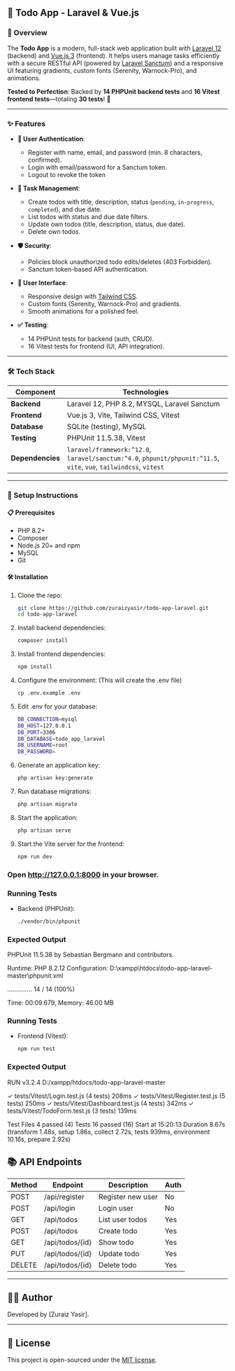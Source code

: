 
## 🎉 Todo App - Laravel & Vue.js

### 🌟 Overview
The **Todo App** is a modern, full-stack web application built with [Laravel 12](https://laravel.com) (backend) and [Vue.js 3](https://vuejs.org) (frontend). It helps users manage tasks efficiently with a secure RESTful API (powered by [Laravel Sanctum](https://laravel.com/docs/sanctum)) and a responsive UI featuring gradients, custom fonts (Serenity, Warnock-Pro), and animations.

**Tested to Perfection**: Backed by **14 PHPUnit backend tests** and **16 Vitest frontend tests**—totaling **30 tests**! 🚀

---

### ✨ Features

- **🔐 User Authentication**:
  - Register with name, email, and password (min. 8 characters, confirmed).
  - Login with email/password for a Sanctum token.
  - Logout to revoke the token

- **📝 Task Management**:
  - Create todos with title, description, status (`pending`, `in-progress`, `completed`), and due date.
  - List todos with status and due date filters.
  - Update own todos (title, description, status, due date).
  - Delete own todos.

- **🛡️ Security**:
  - Policies block unauthorized todo edits/deletes (403 Forbidden).
  - Sanctum token-based API authentication.

- **🎨 User Interface**:
  - Responsive design with [Tailwind CSS](https://tailwindcss.com).
  - Custom fonts (Serenity, Warnock-Pro) and gradients.
  - Smooth animations for a polished feel.

- **✅ Testing**:
  - 14 PHPUnit tests for backend (auth, CRUD).
  - 16 Vitest tests for frontend (UI, API integration).

---

### 🛠️ Tech Stack
| Component         | Technologies                                      |
|-------------------|---------------------------------------------------|
| **Backend**       | Laravel 12, PHP 8.2, MYSQL, Laravel Sanctum      |
| **Frontend**      | Vue.js 3, Vite, Tailwind CSS, Vitest             |
| **Database**      | SQLite (testing), MySQL  |
| **Testing**       | PHPUnit 11.5.38, Vitest                          |
| **Dependencies**  | `laravel/framework:^12.0`, `laravel/sanctum:^4.0`, `phpunit/phpunit:^11.5`, `vite`, `vue`, `tailwindcss`, `vitest` |

---

### 🚀 Setup Instructions

#### 📋 Prerequisites
- PHP 8.2+
- Composer
- Node.js 20+ and npm
- MySQL
- Git

#### 🛠️ Installation
1. Clone the repo:
   ```bash
   git clone https://github.com/zuraizyasir/todo-app-laravel.git
   cd todo-app-laravel
2. Install backend dependencies:
    ```bash
   composer install
3. Install frontend dependencies:
    ```bash
   npm install
4. Configure the environment:
   (This will create the .env file)
   ```bash
   cp .env.example .env
5. Edit .env for your database:
   ```bash
   DB_CONNECTION=mysql
   DB_HOST=127.0.0.1
   DB_PORT=3306
   DB_DATABASE=todo_app_laravel
   DB_USERNAME=root
   DB_PASSWORD=
6. Generate an application key:
   ```bash
   php artisan key:generate
7. Run database migrations:
   ```bash
   php artisan migrate
8. Start the application:
   ```bash
   php artisan serve
9. Start the Vite server for the frontend:
   ```bash
   npm run dev

### Open http://127.0.0.1:8000 in your browser.
   
### Running Tests
- Backend (PHPUnit):
   ```bash
   ./vendor/bin/phpunit
### Expected Output
PHPUnit 11.5.38 by Sebastian Bergmann and contributors.

Runtime:       PHP 8.2.12
Configuration: D:\xampp\htdocs\todo-app-laravel-master\phpunit.xml

..............                                                    14 / 14 (100%)

Time: 00:09.679, Memory: 46.00 MB

### Running Tests
- Frontend (Vitest):
   ```bash
   npm run test
### Expected Output
 RUN  v3.2.4 D:/xampp/htdocs/todo-app-laravel-master

 ✓ tests/Vitest/Login.test.js (4 tests) 208ms
 ✓ tests/Vitest/Register.test.js (5 tests) 250ms
 ✓ tests/Vitest/Dashboard.test.js (4 tests) 342ms
 ✓ tests/Vitest/TodoForm.test.js (3 tests) 139ms

 Test Files  4 passed (4)
      Tests  16 passed (16)
   Start at  15:20:13
   Duration  8.67s (transform 1.48s, setup 1.86s, collect 2.72s, tests 939ms, environment 10.16s, prepare 2.92s)

## 📚 API Endpoints

| Method | Endpoint        | Description         | Auth |
|--------|----------------|---------------------|------|
| POST   | /api/register  | Register new user   | No   |
| POST   | /api/login     | Login user          | No   |
| GET    | /api/todos     | List user todos     | Yes  |
| POST   | /api/todos     | Create todo         | Yes  |
| GET    | /api/todos/{id}| Show todo           | Yes  |
| PUT    | /api/todos/{id}| Update todo         | Yes  |
| DELETE | /api/todos/{id}| Delete todo         | Yes  |

---

## 👨‍💻 Author

Developed by [Zuraiz Yasir].

---

## 📜 License

This project is open-sourced under the [MIT license](https://opensource.org/licenses/MIT).

